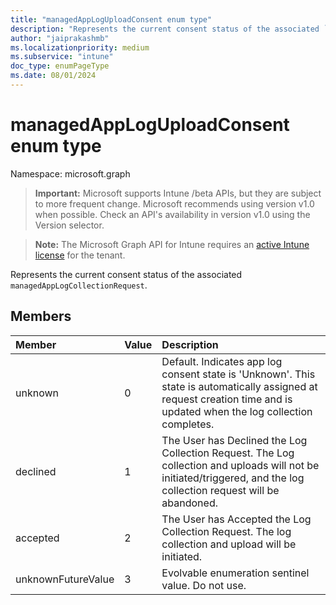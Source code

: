 ```yaml
---
title: "managedAppLogUploadConsent enum type"
description: "Represents the current consent status of the associated `managedAppLogCollectionRequest`."
author: "jaiprakashmb"
ms.localizationpriority: medium
ms.subservice: "intune"
doc_type: enumPageType
ms.date: 08/01/2024
---
```


# managedAppLogUploadConsent enum type

Namespace: microsoft.graph

> **Important:** Microsoft supports Intune /beta APIs, but they are subject to more frequent change. Microsoft recommends using version v1.0 when possible. Check an API's availability in version v1.0 using the Version selector.

> **Note:** The Microsoft Graph API for Intune requires an [active Intune license](https://go.microsoft.com/fwlink/?linkid=839381) for the tenant.

Represents the current consent status of the associated `managedAppLogCollectionRequest`.

## Members
|Member|Value|Description|
|:---|:---|:---|
|unknown|0|Default. Indicates app log consent state is 'Unknown'. This state is automatically assigned at request creation time and is updated when the log collection completes.|
|declined|1|The User has Declined the Log Collection Request. The Log collection and uploads will not be initiated/triggered, and the log collection request will be abandoned.|
|accepted|2|The User has Accepted the Log Collection Request. The log collection and upload will be initiated.|
|unknownFutureValue|3|Evolvable enumeration sentinel value. Do not use.|